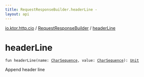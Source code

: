 ```yaml
---
title: RequestResponseBuilder.headerLine - 
layout: api
---
```


<div class='api-docs-breadcrumbs'><a href="../index.html">io.ktor.http.cio</a> / <a href="index.html">RequestResponseBuilder</a> / <a href="./header-line.html">headerLine</a></div>

# headerLine

<div class="signature"><code><span class="keyword">fun </span><span class="identifier">headerLine</span><span class="symbol">(</span><span class="parameterName" id="io.ktor.http.cio.RequestResponseBuilder$headerLine(kotlin.CharSequence, kotlin.CharSequence)/name">name</span><span class="symbol">:</span>&nbsp;<a href="https://kotlinlang.org/api/latest/jvm/stdlib/kotlin/-char-sequence/index.html"><span class="identifier">CharSequence</span></a><span class="symbol">, </span><span class="parameterName" id="io.ktor.http.cio.RequestResponseBuilder$headerLine(kotlin.CharSequence, kotlin.CharSequence)/value">value</span><span class="symbol">:</span>&nbsp;<a href="https://kotlinlang.org/api/latest/jvm/stdlib/kotlin/-char-sequence/index.html"><span class="identifier">CharSequence</span></a><span class="symbol">)</span><span class="symbol">: </span><a href="https://kotlinlang.org/api/latest/jvm/stdlib/kotlin/-unit/index.html"><span class="identifier">Unit</span></a></code></div>

Append header line

